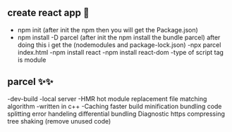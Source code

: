 ## create react app 🚀

- npm init (after init the npm then you will get the Package.json)
- npm install -D parcel (after init the npm install the bundle parcel)
  after doing this i get the (nodemodules and package-lock.json)
  -npx parcel index.html
  -npm install react
  -npm install react-dom
  -type of script tag is module

## parcel ✨✨

-dev-build
-local server
-HMR hot module replacement
file matching algorithm -written in c++
-Caching
faster build
minification
bundling
code splitting
error handeling
differential bundling
Diagnostic
https
compressing
tree shaking (remove unused code)
